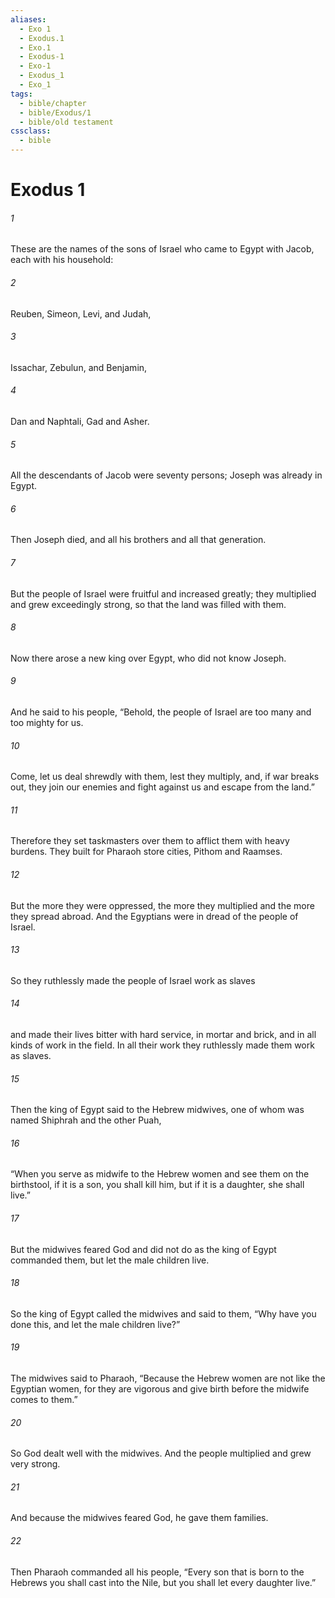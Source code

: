 ```yaml
---
aliases:
  - Exo 1
  - Exodus.1
  - Exo.1
  - Exodus-1
  - Exo-1
  - Exodus_1
  - Exo_1
tags:
  - bible/chapter
  - bible/Exodus/1
  - bible/old testament
cssclass:
  - bible
---
```


# Exodus 1

###### 1
These are the names of the sons of Israel who came to Egypt with Jacob, each with his household:
###### 2
Reuben, Simeon, Levi, and Judah,
###### 3
Issachar, Zebulun, and Benjamin,
###### 4
Dan and Naphtali, Gad and Asher.
###### 5
All the descendants of Jacob were seventy persons; Joseph was already in Egypt.
###### 6
Then Joseph died, and all his brothers and all that generation.
###### 7
But the people of Israel were fruitful and increased greatly; they multiplied and grew exceedingly strong, so that the land was filled with them.
###### 8
Now there arose a new king over Egypt, who did not know Joseph.
###### 9
And he said to his people, “Behold, the people of Israel are too many and too mighty for us.
###### 10
Come, let us deal shrewdly with them, lest they multiply, and, if war breaks out, they join our enemies and fight against us and escape from the land.”
###### 11
Therefore they set taskmasters over them to afflict them with heavy burdens. They built for Pharaoh store cities, Pithom and Raamses.
###### 12
But the more they were oppressed, the more they multiplied and the more they spread abroad. And the Egyptians were in dread of the people of Israel.
###### 13
So they ruthlessly made the people of Israel work as slaves
###### 14
and made their lives bitter with hard service, in mortar and brick, and in all kinds of work in the field. In all their work they ruthlessly made them work as slaves.
###### 15
Then the king of Egypt said to the Hebrew midwives, one of whom was named Shiphrah and the other Puah,
###### 16
“When you serve as midwife to the Hebrew women and see them on the birthstool, if it is a son, you shall kill him, but if it is a daughter, she shall live.”
###### 17
But the midwives feared God and did not do as the king of Egypt commanded them, but let the male children live.
###### 18
So the king of Egypt called the midwives and said to them, “Why have you done this, and let the male children live?”
###### 19
The midwives said to Pharaoh, “Because the Hebrew women are not like the Egyptian women, for they are vigorous and give birth before the midwife comes to them.”
###### 20
So God dealt well with the midwives. And the people multiplied and grew very strong.
###### 21
And because the midwives feared God, he gave them families.
###### 22
Then Pharaoh commanded all his people, “Every son that is born to the Hebrews you shall cast into the Nile, but you shall let every daughter live.”


